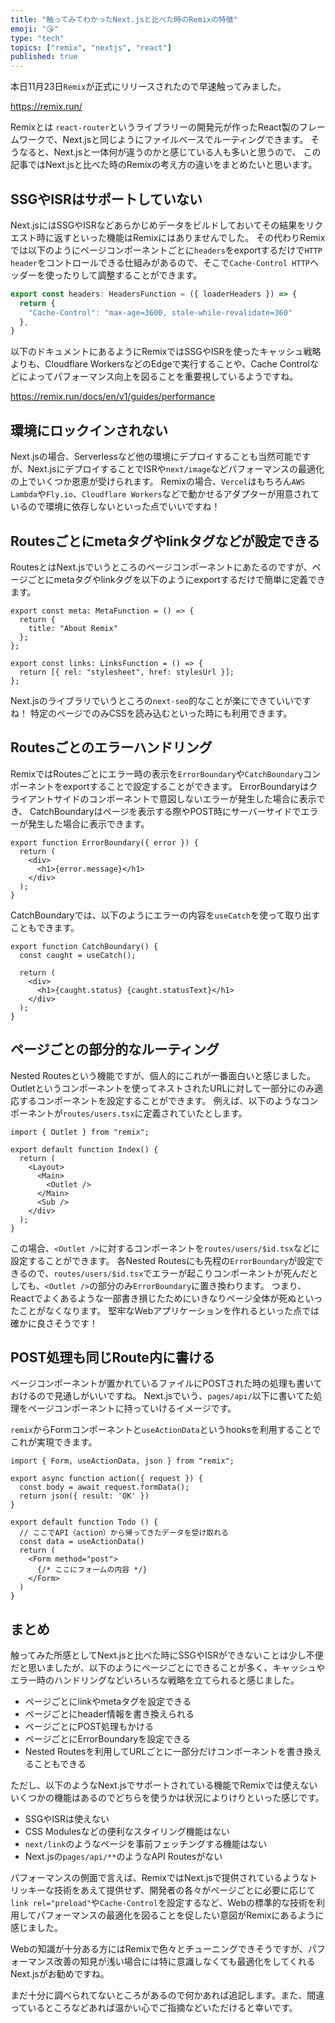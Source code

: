 ```yaml
---
title: "触ってみてわかったNext.jsと比べた時のRemixの特徴"
emoji: "😘"
type: "tech"
topics: ["remix", "nextjs", "react"]
published: true
---
```


本日11月23日`Remix`が正式にリリースされたので早速触ってみました。

https://remix.run/

Remixとは `react-router`というライブラリーの開発元が作ったReact製のフレームワークで、Next.jsと同じようにファイルベースでルーティングできます。
そうなると、Next.jsと一体何が違うのかと感じている人も多いと思うので、
この記事ではNext.jsと比べた時のRemixの考え方の違いをまとめたいと思います。

## SSGやISRはサポートしていない

Next.jsにはSSGやISRなどあらかじめデータをビルドしておいてその結果をリクエスト時に返すといった機能はRemixにはありませんでした。
その代わりRemixでは以下のようにページコンポーネントごとに`headers`をexportするだけで`HTTP header`をコントロールできる仕組みがあるので、そこで`Cache-Control HTTP`ヘッダーを使ったりして調整することができます。

```ts
export const headers: HeadersFunction = ({ loaderHeaders }) => {
  return {
    "Cache-Control": "max-age=3600, stale-while-revalidate=360"
  },
}
```

以下のドキュメントにあるようにRemixではSSGやISRを使ったキャッシュ戦略よりも、Cloudflare WorkersなどのEdgeで実行することや、Cache Controlなどによってパフォーマンス向上を図ることを重要視しているようですね。

https://remix.run/docs/en/v1/guides/performance

## 環境にロックインされない

Next.jsの場合、Serverlessなど他の環境にデプロイすることも当然可能ですが、Next.jsにデプロイすることでISRや`next/image`などパフォーマンスの最適化の上でいくつか恩恵が受けられます。
Remixの場合、`Vercel`はもちろん`AWS Lambda`や`Fly.io`、`Cloudflare Workers`などで動かせるアダプターが用意されているので環境に依存しないといった点でいいですね！

## Routesごとにmetaタグやlinkタグなどが設定できる

RoutesとはNext.jsでいうところのページコンポーネントにあたるのですが、ページごとにmetaタグやlinkタグを以下のようにexportするだけで簡単に定義できます。

```tsx
export const meta: MetaFunction = () => {
  return {
    title: "About Remix"
  };
};

export const links: LinksFunction = () => {
  return [{ rel: "stylesheet", href: stylesUrl }];
};
```

Next.jsのライブラリでいうところの`next-seo`的なことが楽にできていいですね！
特定のページでのみCSSを読み込むといった時にも利用できます。

## Routesごとのエラーハンドリング

RemixではRoutesごとにエラー時の表示を`ErrorBoundary`や`CatchBoundary`コンポーネントをexportすることで設定することができます。
ErrorBoundaryはクライアントサイドのコンポーネントで意図しないエラーが発生した場合に表示でき、
CatchBoundaryはページを表示する際やPOST時にサーバーサイドでエラーが発生した場合に表示できます。

```tsx
export function ErrorBoundary({ error }) {
  return (
    <div>
      <h1>{error.message}</h1>
    </div>
  );
}
```

CatchBoundaryでは、以下のようにエラーの内容を`useCatch`を使って取り出すこともできます。

```tsx
export function CatchBoundary() {
  const caught = useCatch();

  return (
    <div>
      <h1>{caught.status} {caught.statusText}</h1>
    </div>
  );
}
```

## ページごとの部分的なルーティング

Nested Routesという機能ですが、個人的にこれが一番面白いと感じました。Outletというコンポーネントを使ってネストされたURLに対して一部分にのみ適応するコンポーネントを設定することができます。
例えば、以下のようなコンポーネントが`routes/users.tsx`に定義されていたとします。

```tsx
import { Outlet } from "remix";

export default function Index() {
  return (
    <Layout>
      <Main>
        <Outlet />
      </Main>
      <Sub />
    </div>
  );
}
```

この場合、`<Outlet />`に対するコンポーネントを`routes/users/$id.tsx`などに設定することができます。
各Nested Routesにも先程の`ErrorBoundary`が設定できるので、`routes/users/$id.tsx`でエラーが起こりコンポーネントが死んだとしても、`<Outlet />`の部分のみ`ErrorBoundary`に置き換わります。
つまり、Reactでよくあるような一部書き損じたためにいきなりページ全体が死ぬといったことがなくなります。
堅牢なWebアプリケーションを作れるといった点では確かに良さそうです！

## POST処理も同じRoute内に書ける

ページコンポーネントが置かれているファイルにPOSTされた時の処理も書いておけるので見通しがいいですね。
Next.jsでいう、`pages/api/`以下に書いてた処理をページコンポーネントに持っていけるイメージです。

`remix`からFormコンポーネントと`useActionData`というhooksを利用することでこれが実現できます。

```tsx:todo.tsx
import { Form, useActionData, json } from "remix";

export async function action({ request }) {
  const body = await request.formData();
  return json({ result: 'OK' })
}

export default function Todo () {
  // ここでAPI（action）から帰ってきたデータを受け取れる
  const data = useActionData()
  return (
    <Form method="post">
      {/* ここにフォームの内容 */}
    </Form>
  )
}
```

## まとめ

触ってみた所感としてNext.jsと比べた時にSSGやISRができないことは少し不便だと思いましたが、以下のようにページごとにできることが多く、キャッシュやエラー時のハンドリングなどいろいろな戦略を立てられると感じました。

- ページごとにlinkやmetaタグを設定できる
- ページごとにheader情報を書き換えられる
- ページごとにPOST処理もかける
- ページごとにErrorBoundaryを設定できる
- Nested Routesを利用してURLごとに一部分だけコンポーネントを書き換えることもできる

ただし、以下のようなNext.jsでサポートされている機能でRemixでは使えないいくつかの機能はあるのでどちらを使うかは状況によりけりといった感じです。

- SSGやISRは使えない
- CSS Modulesなどの便利なスタイリング機能はない
- `next/link`のようなページを事前フェッチングする機能はない
- Next.jsの`pages/api/**`のようなAPI Routesがない

パフォーマンスの側面で言えば、RemixではNext.jsで提供されているようなトリッキーな技術をあえて提供せず、開発者の各々がページごとに必要に応じて`link rel="preload"`や`Cache-Control`を設定するなど、Webの標準的な技術を利用してパフォーマンスの最適化を図ることを促したい意図がRemixにあるように感じました。

Webの知識が十分ある方にはRemixで色々とチューニングできそうですが、パフォーマンス改善の知見が浅い場合には特に意識しなくても最適化をしてくれるNext.jsがお勧めですね。

まだ十分に調べられてないところがあるので何かあれば追記します。また、間違っているところなどあれば温かい心でご指摘などいただけると幸いです。

